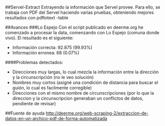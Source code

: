 ##Servel-Extract
Extrayendo la información que Servel provee. Para ello, se trabaja con PDF del Servel haciendo varias pruebas, obteniendo mejores resultados con pdftotext -table

##Avances
###Lo Espejo
Con el script publicado en deerme.org he comenzado a procesar la data, comenzando con Lo Espejo (comuna donde vivo). El resultado es el siguiente:
- Información correcta: 92.875 (99.93%)
- Información erronea: 68 (0.07%)
 
####Problemas detectados: 

- Direcciones muy largas, lo cual mezcla la información entre la dirección y la circunscripción (no le veo solución)
- Nombres muy cortos (asigné una condición de distancia para buscar el guión, lo cual es facilmente corregible)
- Direcciones con el mismo nombre de circunscripciones (por lo que la direccion y la circunscripcion generaban un conflictos de datos, pendiente de revisar)

##Fuente de ayuda
http://deerme.org/web-scraping-2/extraccion-de-datos-en-un-archico-pdf-de-forma-automatizada

